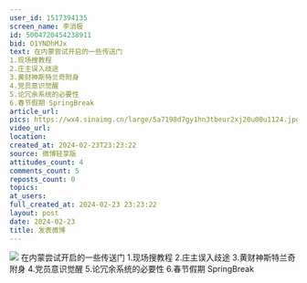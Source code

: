 ```yaml
---
user_id: 1517394135
screen_name: 李消极
id: 5004720454238911
bid: O1YNDhMJx
text: 在内蒙尝试开启的一些传送门
1.现场搜教程
2.庄主误入歧途
3.黄财神斯特兰奇附身
4.党员意识觉醒
5.论冗余系统的必要性
6.春节假期 SpringBreak 
article_url: 
pics: https://wx4.sinaimg.cn/large/5a7198d7gy1hn3tbeur2xj20u00u1124.jpg,https://wx2.sinaimg.cn/large/5a7198d7gy1hn3tb6h5gsj218w0u0h3y.jpg,https://wx4.sinaimg.cn/large/5a7198d7gy1hn3tb4fuuvj20mu0i8wkv.jpg,https://wx2.sinaimg.cn/large/5a7198d7gy1hn3tb4wd83j20rt0kv46x.jpg,https://wx2.sinaimg.cn/large/5a7198d7gy1hn3tb60khnj218u0kdwqj.jpg,https://wx1.sinaimg.cn/large/5a7198d7gy1hn3tb5e82oj20v70lqakh.jpg
video_url: 
location: 
created_at: 2024-02-23T23:23:22
source: 微博轻享版
attitudes_count: 4
comments_count: 5
reposts_count: 0
topics: 
at_users: 
full_created_at: 2024-02-23 23:23:22
layout: post
date: 2024-02-23
title: 发表微博
---
```



![](https://wx4.sinaimg.cn/large/5a7198d7gy1hn3tbeur2xj20u00u1124.jpg)
在内蒙尝试开启的一些传送门
1.现场搜教程
2.庄主误入歧途
3.黄财神斯特兰奇附身
4.党员意识觉醒
5.论冗余系统的必要性
6.春节假期 SpringBreak 
